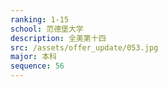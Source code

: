 ```yaml
---
ranking: 1-15
school: 范德堡大学
description: 全美第十四
src: /assets/offer_update/053.jpg
major: 本科
sequence: 56
---
```

